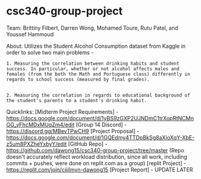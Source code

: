 # csc340-group-project

Team: Brittiny Filbert, Darren Wong, Mohamed Toure, Rutu Patel, and Youssef Hammoud

About: Utilizes the Student Alcohol Consumption dataset from Kaggle in order to solve two main problems - 

    1. Measuring the correlation between drinking habits and student success. In particular, whether or not alcohol affects males and females (from the both the Math and Portuguese class) differently in regards to school success (measured by final grades). 


    2. Measuring the correlation in regards to educational background of the student's parents to a student's drinking habit.

Quicklinks: 
[Midterm Project Requirements] - https://docs.google.com/document/d/1yBS9zGXP2UJNDmC1trXopRtNCMnGG_yFhcMDxMUqZm4/edit
[Group 14 Discord] - https://discord.gg/MBevTPwCH9
[Project Proposal] - https://docs.google.com/document/d/1GQEdmy4TTDpBkSg8aXioXqY-XbE-z5um8PXZheYxbyY/edit
[GitHub Repo] - https://github.com/dawong15/csc340-group-project/tree/master (Repo doesn't accurately reflect workload distribution, since all work, including commits + pushes, were done on replit.com as a group)
[replit Project] - https://replit.com/join/ciiilmvn-dawong15
[Project Report] - UPDATE LATER